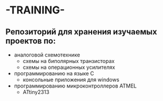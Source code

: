 # -TRAINING-
Репозиторий для хранения изучаемых проектов по: 
---
- аналоговой схемотехнике
  - схемы на биполярных транзисторах
  - схемы на операционных усилителях
- программированию на языке С
  - консольные приложения для windows
- программированию микроконтроллеров ATMEL
  - ATtiny2313  